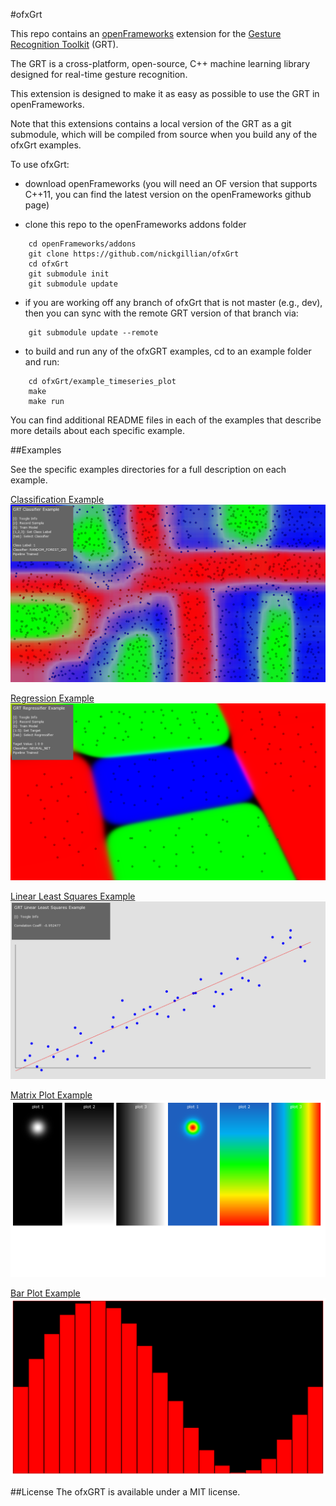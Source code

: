 #ofxGrt

This repo contains an [openFrameworks](http://openframeworks.cc) extension for the [Gesture Recognition Toolkit](https://github.com/nickgillian/grt) (GRT).

The GRT is a cross-platform, open-source, C++ machine learning library designed for real-time gesture recognition.

This extension is designed to make it as easy as possible to use the GRT in openFrameworks.

Note that this extensions contains a local version of the GRT as a git submodule, which will be compiled from source when you build any of the ofxGrt examples.

To use ofxGrt:

- download openFrameworks (you will need an OF version that supports C++11, you can find the latest version on the openFrameworks github page)

- clone this repo to the openFrameworks addons folder
```
    cd openFrameworks/addons
    git clone https://github.com/nickgillian/ofxGrt
    cd ofxGrt
    git submodule init
    git submodule update
```

- if you are working off any branch of ofxGrt that is not master (e.g., dev), then you can sync with the remote GRT version of that branch via:
```
    git submodule update --remote
```

- to build and run any of the ofxGRT examples, cd to an example folder and run:
```
    cd ofxGrt/example_timeseries_plot
    make
    make run
```

You can find additional README files in each of the examples that describe more details about each specific example.

##Examples

See the specific examples directories for a full description on each example.

[Classification Example](example_classification)
![alt text](example_classification/images/classification_example_1.png "Classification Example")

[Regression Example](example_regression)
![alt text](example_regression/images/regression_step_10.png "Regression Example")

[Linear Least Squares Example](example_linear_least_squares)
![alt text](example_linear_least_squares/images/lls_1.png "Linear Least Squares Example")

[Matrix Plot Example](example_matrix_plot)
![alt text](example_matrix_plot/images/matrix_plot.png "Matrix Plot Example")

[Bar Plot Example](example_bar_plot)
![alt text](example_bar_plot/images/bar_plot.png "Bar Plot Example")

##License
The ofxGRT is available under a MIT license.
